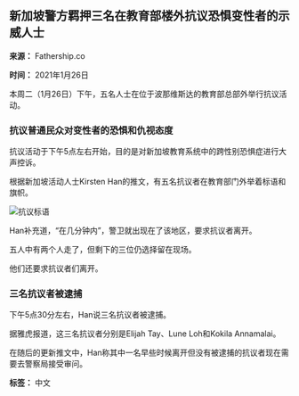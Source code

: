 ## 新加坡警方羁押三名在教育部楼外抗议恐惧变性者的示威人士

**来源：** Fathership.co

**时间：** 2021年1月26日

本周二（1月26日）下午，五名人士在位于波那维斯达的教育部总部外举行抗议活动。

### 抗议普通民众对变性者的恐惧和仇视态度

抗议活动于下午5点左右开始，目的是对新加坡教育系统中的跨性别恐惧症进行大声控诉。

根据新加坡活动人士Kirsten Han的推文，有五名抗议者在教育部门外举着标语和旗帜。

![抗议标语](https://imgur.com/wQcKUHA.jpg)

Han补充道，“在几分钟内”，警卫就出现在了该地区，要求抗议者离开。

五人中有两个人走了，但剩下的三位仍选择留在现场。

他们还要求抗议者们离开。

### 三名抗议者被逮捕

下午5点30分左右，Han说三名抗议者被逮捕。

据雅虎报道，这三名抗议者分别是Elijah Tay、Lune Loh和Kokila Annamalai。

在随后的更新推文中，Han称其中一名早些时候离开但没有被逮捕的抗议者现在需要去警察局接受审问。

**标签：** 中文
